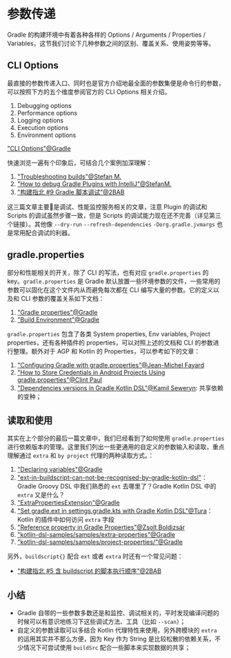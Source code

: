 # 参数传递

Gradle 的构建环境中有着各种各样的 Options / Arguments / Properties / Variables，这节我们讨论下几种参数之间的区别、覆盖关系、使用姿势等等。


## CLI Options

最直接的参数传递入口、同时也是官方介绍地最全面的参数集便是命令行的参数，可以按照下方的五个维度参阅官方的 CLI Options 相关介绍。

1. Debugging options
2. Performance options
3. Logging options
5. Execution options
6. Environment options


["CLI Options"@Gradle](https://docs.gradle.org/current/userguide/command_line_interface.html#sec:command_line_debugging)

快速浏览一遍有个印象后，可结合几个案例加深理解：

1. ["Troubleshooting builds"@Stefan M.](https://medium.com/grandcentrix/how-to-debug-gradle-plugins-with-intellij-eef2ef681a7b)
2. ["How to debug Gradle Plugins with IntelliJ"@StefanM.](https://medium.com/grandcentrix/how-to-debug-gradle-plugins-with-intellij-eef2ef681a7b)
3. ["构建指北 #9 Gradle 脚本调试"@2BAB](https://2bab.me/zh/blog/2021-02-14-android-build-script-debug-support/)

这三篇文章主要是调试、性能监控服务相关的文章，注意 Plugin 的调试和 Scripts 的调试虽然步骤一致，但是 Scripts 的调试能力现在还不完善（详见第三个链接）。其他像 `--dry-run` `--refresh-dependencies` `-Dorg.gradle.jvmargs` 也是常用配合调试的利器。

## gradle.properties

部分和性能相关的开关，除了 CLI 的写法，也有对应 `gradle.properties` 的 key。`gradle.properties` 是 Gradle 默认放置一些环境参数的文件，一些常用的参数可以固化在这个文件内从而避免每次都在 CLI 编写大量的参数。它的定义以及和 CLI 参数的覆盖关系如下文档：

1. ["Gradle properties"@Gradle](https://docs.gradle.org/current/userguide/build_environment.html#sec:gradle_configuration_properties)
2. ["Build Environment"@Gradle](https://docs.gradle.org/current/userguide/build_environment.html#sec:gradle_system_properties)


`gradle.properties` 包含了各类 System properties, Env variables, Project properties，还有各种插件的 properties，可以对照上述的文档和 CLI 的参数进行整理。额外对于 AGP 和 Kotlin 的 Properties，可以参考如下的文章：

1. ["Configuring Gradle with gradle.properties"@Jean-Michel Fayard](https://dev.to/jmfayard/configuring-gradle-with-gradle-properties-211k)
2. ["How to Store Credentials in Android Projects Using gradle.properties"@Clint Paul](https://medium.com/swlh/how-to-safely-store-credentials-in-android-projects-using-gradle-properties-8cf500561095)
3. ["Dependencies versions in Gradle Kotlin DSL"@Kamil Seweryn](https://proandroiddev.com/dependencies-versions-in-gradle-kotlin-dsl-a8db15cedee2): 共享依赖的变种；



## 读取和使用

其实在上个部分的最后一篇文章中，我们已经看到了如何使用 `gradle.properties` 进行依赖版本的管理。这里我们列出一些更通用的自定义的参数输入和读取，重点理解通过 `extra` 和 `by project` 代理的两种读取方式。：

1. ["Declaring variables"@Gradle](https://docs.gradle.org/current/userguide/writing_build_scripts.html#sec:declaring_variables)
2. ["ext-in-buildscript-can-not-be-recognised-by-gradle-kotlin-dsl"](https://stackoverflow.com/questions/45753733/ext-in-buildscript-can-not-be-recognised-by-gradle-kotlin-dsl)：Gradle Groovy DSL 中我们熟悉的 `ext` 去哪里了？Gradle Kotlin DSL 中的 `extra` 又是什么？
3. ["ExtraPropertiesExtension"@Gradle](https://docs.gradle.org/4.7/dsl/org.gradle.api.plugins.ExtraPropertiesExtension.html)
4. ["Set gradle.ext in settings.gradle.kts with Gradle Kotlin DSL"@Tura](https://stackoverflow.com/questions/57603795/set-gradle-ext-in-settings-gradle-kts-with-gradle-kotlin-dsl)：Kotlin 的插件中如何访问 `extra` 字段
5. ["Reference property in Gradle Properties"@Zsolt Boldizsár](https://stackoverflow.com/questions/56363135/reference-property-in-gradle-properties)
6. ["kotlin-dsl-samples/samples/extra-properties"@Gradle](https://github.com/gradle/kotlin-dsl-samples/blob/master/samples/extra-properties/build.gradle.kts)
7. ["kotlin-dsl-samples/samples/project-properties/"@Gradle](https://github.com/gradle/kotlin-dsl-samples/blob/master/samples/project-properties/build.gradle.kts)

另外，`buildscript{}` 配合 `ext` 或者 `extra` 时还有一个常见问题：

- ["构建指北 #5 含 buildscript 的脚本执行顺序"@2BAB](https://2bab.me/zh/blog/2017-06-21-daily-of-agp-buildscript-block-execute-order/)


## 小结

- Gradle 自带的一些参数多数还是和监控、调试相关的，平时发现编译问题的时候可以有意识地练习下这些调试方法、工具（比如 `--scan`）；
- 自定义的参数读取可以多结合 Kotlin 代理特性来使用，另外跨模块的 `extra` 的运用其实并不那么方便，因为 Key 作为 String 是比较松散的依赖关系，不少情况下可尝试使用 `buildSrc` 配合一些脚本来实现数据的共享；